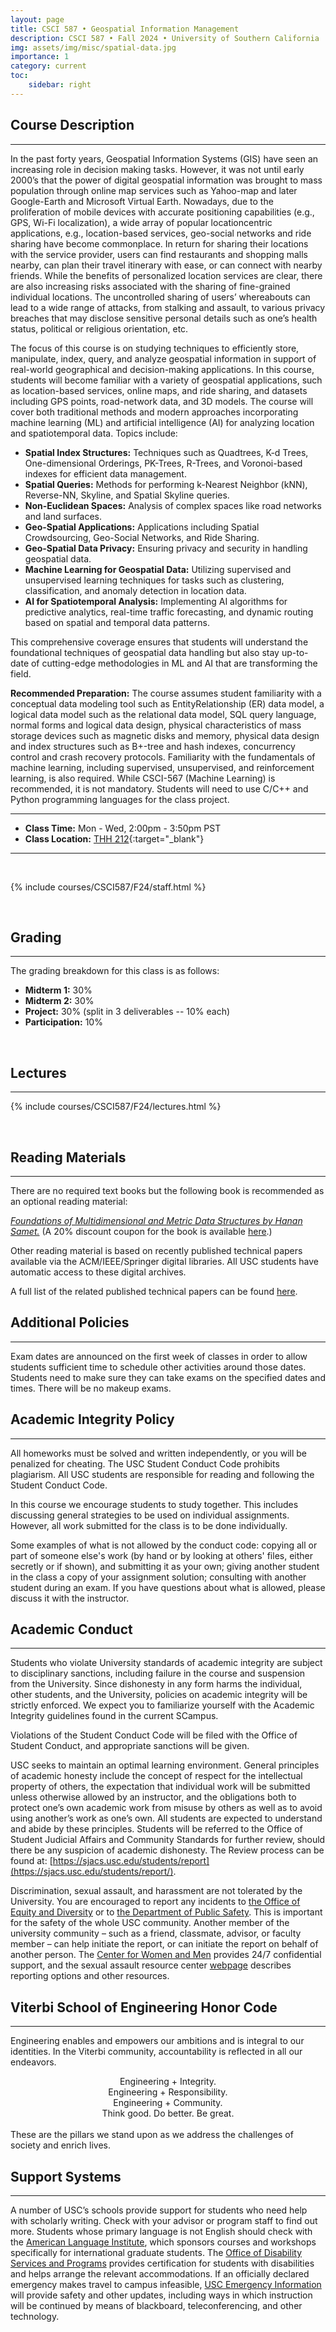 ```yaml
---
layout: page
title: CSCI 587 • Geospatial Information Management
description: CSCI 587 • Fall 2024 • University of Southern California
img: assets/img/misc/spatial-data.jpg
importance: 1
category: current
toc:
    sidebar: right
---
```


## Course Description
***

In the past forty years, Geospatial Information Systems (GIS) have seen an increasing role in decision making tasks. However, it was not until early 2000’s that the power of digital geospatial information was brought to mass population through online map services such as Yahoo-map and later Google-Earth and Microsoft Virtual Earth. Nowadays, due to the proliferation of mobile devices with accurate positioning capabilities (e.g., GPS, Wi-Fi localization), a wide array of popular locationcentric applications, e.g., location-based services, geo-social networks and ride sharing have become commonplace. In return for sharing their locations with the service provider, users can find restaurants and shopping malls nearby, can plan their travel itinerary with ease, or can connect with nearby friends. While the benefits of personalized location services are clear, there are also increasing risks associated with the sharing of fine-grained individual locations. The uncontrolled sharing of users’ whereabouts can lead to a wide range of attacks, from stalking and assault, to various privacy breaches that may disclose sensitive personal details such as one’s health status, political or religious orientation, etc.

The focus of this course is on studying techniques to efficiently store, manipulate, index, query, and analyze geospatial information in support of real-world geographical and decision-making applications. In this course, students will become familiar with a variety of geospatial applications, such as location-based services, online maps, and ride sharing, and datasets including GPS points, road-network data, and 3D models. The course will cover both traditional methods and modern approaches incorporating machine learning (ML) and artificial intelligence (AI) for analyzing location and spatiotemporal data. Topics include:

- **Spatial Index Structures:** Techniques such as Quadtrees, K-d Trees, One-dimensional Orderings, PK-Trees, R-Trees, and Voronoi-based indexes for efficient data management.
- **Spatial Queries:** Methods for performing k-Nearest Neighbor (kNN), Reverse-NN, Skyline, and Spatial Skyline queries.
- **Non-Euclidean Spaces:** Analysis of complex spaces like road networks and land surfaces.
- **Geo-Spatial Applications:** Applications including Spatial Crowdsourcing, Geo-Social Networks, and Ride Sharing.
- **Geo-Spatial Data Privacy:** Ensuring privacy and security in handling geospatial data.
- **Machine Learning for Geospatial Data:** Utilizing supervised and unsupervised learning techniques for tasks such as clustering, classification, and anomaly detection in location data.
- **AI for Spatiotemporal Analysis:** Implementing AI algorithms for predictive analytics, real-time traffic forecasting, and dynamic routing based on spatial and temporal data patterns.

This comprehensive coverage ensures that students will understand the foundational techniques of geospatial data handling but also stay up-to-date of cutting-edge methodologies in ML and AI that are transforming the field.

**Recommended Preparation:** The course assumes student familiarity with a conceptual data modeling tool such as EntityRelationship (ER) data model, a logical data model such as the relational data model, SQL query
language, normal forms and logical data design, physical characteristics of mass storage devices such as magnetic disks and memory, physical data design and index structures such as B+-tree and hash indexes, concurrency control and crash recovery protocols. Familiarity with the fundamentals of machine learning, including supervised, unsupervised, and reinforcement learning, is also required. While CSCI-567 (Machine Learning) is recommended, it is not mandatory. Students will need to use C/C++ and Python programming languages for the class project.

***

- **Class Time:** Mon - Wed, 2:00pm - 3:50pm PST
- **Class Location:** [THH 212](https://maps.usc.edu/?id=1928&reference=sos#!ct/53723,53722,55414,55415,55418?m/552621?s/){:target="\_blank"}

***
<br>

{% include courses/CSCI587/F24/staff.html %}

<br>

## Grading
***

The grading breakdown for this class is as follows:

- **Midterm 1:** 30%
- **Midterm 2:** 30%
- **Project:** 30% (split in 3 deliverables -- 10% each)
- **Participation:** 10%

<br>

## Lectures
***

{% include courses/CSCI587/F24/lectures.html %}

<br>

## Reading Materials
***

There are no required text books but the following book is recommended as an optional reading material:

*[Foundations of Multidimensional and Metric Data Structures by Hanan Samet.](https://www.amazon.com/Foundations-Multidimensional-Structures-Kaufmann-Computer/dp/0123694469/ref=sr_1_1/105-6267729-7062047?ie=UTF8&s=books&qid=1189703688&sr=1-1)* (A 20% discount coupon for the book is available [here](https://www.cs.umd.edu/~hjs/).)

Other reading material is based on recently published technical papers available via the ACM/IEEE/Springer digital libraries. All USC students have automatic access to these digital archives.

A full list of the related published technical papers can be found [here](./../csci587_syllabus/).

## Additional Policies
***

Exam dates are announced on the first week of classes in order to allow students sufficient time to schedule other activities around those dates. Students need to make sure they can take exams on the specified dates and times. There will be no makeup exams.

## Academic Integrity Policy
***

All homeworks must be solved and written independently, or you will be penalized for cheating. The USC Student Conduct Code prohibits plagiarism. All USC students are responsible for reading and following the Student Conduct Code.

In this course we encourage students to study together. This includes discussing general strategies to be used on individual assignments. However, all work submitted for the class is to be done individually.

Some examples of what is not allowed by the conduct code: copying all or part of someone else's work (by hand or by looking at others' files, either secretly or if shown), and submitting it as your own; giving another student in the class a copy of your assignment solution; consulting with another student during an exam. If you have questions about what is allowed, please discuss it with the instructor.

## Academic Conduct
***

Students who violate University standards of academic integrity are subject to disciplinary sanctions, including failure in the course and suspension from the University. Since dishonesty in any form harms the individual, other students, and the University, policies on academic integrity will be strictly enforced. We expect you to familiarize yourself with the Academic Integrity guidelines found in the current SCampus.

Violations of the Student Conduct Code will be filed with the Office of Student Conduct, and appropriate sanctions will be given.

USC seeks to maintain an optimal learning environment. General principles of academic honesty include the concept of respect for the intellectual property of others, the expectation that individual work will be submitted unless otherwise allowed by an instructor, and the obligations both to protect one’s own academic work from misuse by others as well as to avoid using another’s work as one’s own. All students are expected to understand and abide by these principles. Students will be referred to the Office of Student Judicial Affairs and Community Standards for further review, should there be any suspicion of academic dishonesty. The Review process can be found at: [https://sjacs.usc.edu/students/report](https://sjacs.usc.edu/students/report/).

Discrimination, sexual assault, and harassment are not tolerated by the University. You are encouraged to report any incidents to [the Office of Equity and Diversity](http://equity.usc.edu) or to [the Department of Public Safety](http://capsnet.usc.edu/department/department-public-safety/online-forms/contact-us). This is important for the safety of the whole USC community. Another member of the university community – such as a friend, classmate, advisor, or faculty member – can help initiate the report, or can initiate the report on behalf of another person. The [Center for Women and Men](http://www.usc.edu/student-affairs/cwm/) provides 24/7 confidential support, and the sexual assault resource center [webpage](http://sarc.usc.edu) describes reporting options and other resources.

## Viterbi School of Engineering Honor Code
***

Engineering enables and empowers our ambitions and is integral to our identities. In the Viterbi community, accountability is reflected in all our endeavors.

<center>
Engineering + Integrity. <br>
Engineering + Responsibility. <br>
Engineering + Community. <br>
Think good. Do better. Be great. <br>
</center>

<br>
These are the pillars we stand upon as we address the challenges of society and enrich lives.

## Support Systems
***

A number of USC’s schools provide support for students who need help with scholarly writing. Check with your advisor or program staff to find out more. Students whose primary language is not English should check with the [American Language Institute](http://dornsife.usc.edu/ali), which sponsors courses and workshops specifically for international graduate students. The [Office of Disability Services and Programs](http://sait.usc.edu/academicsupport/centerprograms/dsp/home_index.html) provides certification for students with disabilities and helps arrange the relevant accommodations. If an officially declared emergency makes travel to campus infeasible, [USC Emergency Information](http://emergency.usc.edu) will provide safety and other updates, including ways in which instruction will be continued by means of blackboard, teleconferencing, and other technology.
